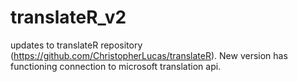 # translateR_v2
updates to translateR repository (https://github.com/ChristopherLucas/translateR).
New version has functioning connection to microsoft translation api.
